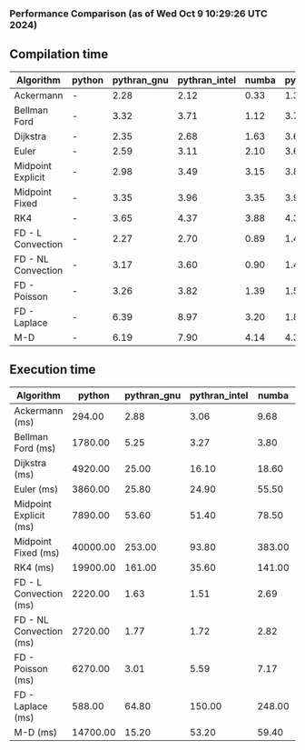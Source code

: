 ### Performance Comparison (as of Wed Oct  9 10:29:26 UTC 2024)
## Compilation time
Algorithm                 | python                    | pythran_gnu               | pythran_intel             | numba                     | pyccel_fortran_gnu        | pyccel_c_gnu              | pyccel_fortran_intel      | pyccel_c_intel           
------------------------- | ------------------------- | ------------------------- | ------------------------- | ------------------------- | ------------------------- | ------------------------- | ------------------------- | -------------------------
Ackermann                 | -                         | 2.28                      | 2.12                      | 0.33                      | 1.34                      | 1.31                      | 1.40                      | 1.40                     
Bellman Ford              | -                         | 3.32                      | 3.71                      | 1.12                      | 3.70                      | 3.96                      | 3.75                      | 4.59                     
Dijkstra                  | -                         | 2.35                      | 2.68                      | 1.63                      | 3.67                      | 3.93                      | 3.81                      | 4.57                     
Euler                     | -                         | 2.59                      | 3.11                      | 2.10                      | 3.63                      | 3.92                      | 3.70                      | 4.59                     
Midpoint Explicit         | -                         | 2.98                      | 3.49                      | 3.15                      | 3.87                      | 4.30                      | 4.00                      | 4.69                     
Midpoint Fixed            | -                         | 3.35                      | 3.96                      | 3.35                      | 3.92                      | 4.25                      | 4.05                      | 4.85                     
RK4                       | -                         | 3.65                      | 4.37                      | 3.88                      | 4.36                      | 4.62                      | 4.43                      | 5.17                     
FD - L Convection         | -                         | 2.27                      | 2.70                      | 0.89                      | 1.40                      | 3.93                      | 1.56                      | 4.51                     
FD - NL Convection        | -                         | 3.17                      | 3.60                      | 0.90                      | 1.40                      | 3.91                      | 1.57                      | 4.51                     
FD - Poisson              | -                         | 3.26                      | 3.82                      | 1.39                      | 1.53                      | 4.05                      | 2.76                      | 4.57                     
FD - Laplace              | -                         | 6.39                      | 8.97                      | 3.20                      | 1.84                      | 4.34                      | 2.10                      | 4.99                     
M-D                       | -                         | 6.19                      | 7.90                      | 4.14                      | 4.34                      | 4.52                      | 4.51                      | 5.70                     

## Execution time
Algorithm                 | python                    | pythran_gnu               | pythran_intel             | numba                     | pyccel_fortran_gnu        | pyccel_c_gnu              | pyccel_fortran_intel      | pyccel_c_intel           
------------------------- | ------------------------- | ------------------------- | ------------------------- | ------------------------- | ------------------------- | ------------------------- | ------------------------- | -------------------------
Ackermann (ms)            | 294.00                    | 2.88                      | 3.06                      | 9.68                      | 1.51                      | 1.60                      | 9.67                      | 4.38                     
Bellman Ford (ms)         | 1780.00                   | 5.25                      | 3.27                      | 3.80                      | 2.99                      | 6.12                      | -                         | 18.60                    
Dijkstra (ms)             | 4920.00                   | 25.00                     | 16.10                     | 18.60                     | 17.70                     | 31.00                     | -                         | 22.20                    
Euler (ms)                | 3860.00                   | 25.80                     | 24.90                     | 55.50                     | 15.90                     | 145.00                    | 14.60                     | 128.00                   
Midpoint Explicit (ms)    | 7890.00                   | 53.60                     | 51.40                     | 78.50                     | 23.90                     | 286.00                    | 16.80                     | 254.00                   
Midpoint Fixed (ms)       | 40000.00                  | 253.00                    | 93.80                     | 383.00                    | 76.30                     | 1400.00                   | 62.10                     | 1240.00                  
RK4 (ms)                  | 19900.00                  | 161.00                    | 35.60                     | 141.00                    | 32.50                     | 492.00                    | 39.70                     | 406.00                   
FD - L Convection (ms)    | 2220.00                   | 1.63                      | 1.51                      | 2.69                      | 1.63                      | 1.63                      | -                         | 4.16                     
FD - NL Convection (ms)   | 2720.00                   | 1.77                      | 1.72                      | 2.82                      | 2.03                      | 1.99                      | -                         | 4.13                     
FD - Poisson (ms)         | 6270.00                   | 3.01                      | 5.59                      | 7.17                      | 2.82                      | 3.86                      | -                         | 5.71                     
FD - Laplace (ms)         | 588.00                    | 64.80                     | 150.00                    | 248.00                    | 59.20                     | 282.00                    | -                         | 327.00                   
M-D (ms)                  | 14700.00                  | 15.20                     | 53.20                     | 59.40                     | 55.40                     | 60.00                     | 80.50                     | 60.90                    
